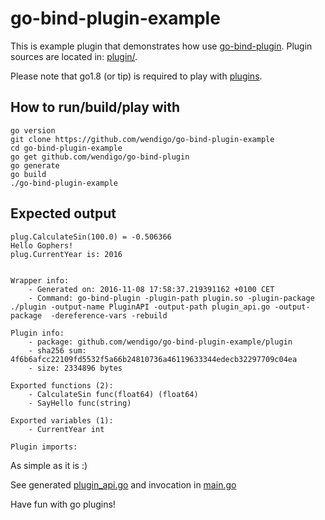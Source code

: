 # go-bind-plugin-example

This is example plugin that demonstrates how use [go-bind-plugin](github.com/wendigo/go-bind-plugin). Plugin sources are located in: [plugin/](https://github.com/wendigo/go-bind-plugin-example/tree/master/plugin/plugin.go).

Please note that go1.8 (or tip) is required to play with [plugins](https://tip.golang.org/pkg/plugin).

## How to run/build/play with

```
go version
git clone https://github.com/wendigo/go-bind-plugin-example
cd go-bind-plugin-example
go get github.com/wendigo/go-bind-plugin
go generate
go build
./go-bind-plugin-example
```

## Expected output
```
plug.CalculateSin(100.0) = -0.506366
Hello Gophers!
plug.CurrentYear is: 2016


Wrapper info:
	- Generated on: 2016-11-08 17:58:37.219391162 +0100 CET
	- Command: go-bind-plugin -plugin-path plugin.so -plugin-package ./plugin -output-name PluginAPI -output-path plugin_api.go -output-package  -dereference-vars -rebuild

Plugin info:
	- package: github.com/wendigo/go-bind-plugin-example/plugin
	- sha256 sum: 4f6b6afcc22109fd5532f5a66b24810736a46119633344edecb32297709c04ea
	- size: 2334896 bytes

Exported functions (2):
	- CalculateSin func(float64) (float64)
	- SayHello func(string)

Exported variables (1):
	- CurrentYear int

Plugin imports:
```

As simple as it is :)

See generated [plugin_api.go](https://github.com/wendigo/go-bind-plugin-example/tree/master/plugin/plugin_api.go) and invocation in [main.go](https://github.com/wendigo/go-bind-plugin-example/tree/master/main.go)

Have fun with go plugins!
